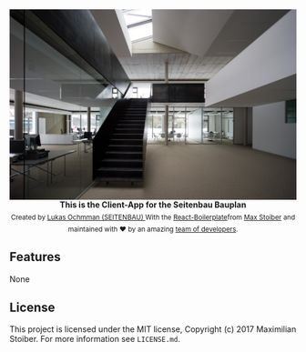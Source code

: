 <img src="seitenbau.jpg" alt="SBSIT(Bauplan) banner" align="center" />

<br />

<div align="center"><strong>This is the Client-App for the Seitenbau Bauplan</strong></div>


<div align="center">
<sub>Created by <a href="https://twitter.com/teddy_lukas">Lukas Ochmman (SEITENBAU) </a>With the <a href="https://github.com/orgs/react-boilerplate">React-Boilerplate</a>from <a href="https://twitter.com/mxstbr">Max Stoiber</a> and maintained with ❤️ by an amazing <a href="https://github.com/orgs/react-boilerplate/teams/core">team of developers</a>.</sub>
</div>

## Features

None

## License

This project is licensed under the MIT license, Copyright (c) 2017 Maximilian
Stoiber. For more information see `LICENSE.md`.
